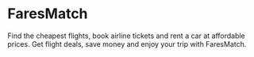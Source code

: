# FaresMatch
Find the cheapest flights, book airline tickets and rent a car at affordable prices. Get flight deals, save money and enjoy your trip with FaresMatch.
